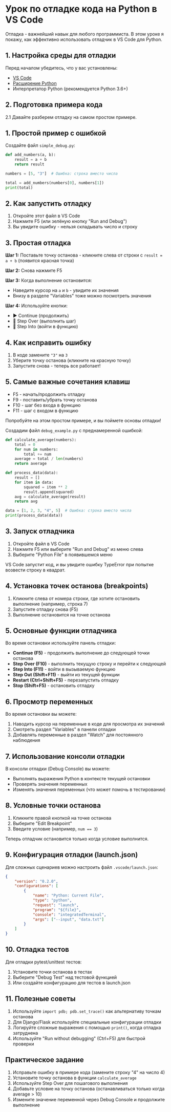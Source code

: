 # Урок по отладке кода на Python в VS Code

Отладка - важнейший навык для любого программиста. В этом уроке я покажу, как эффективно использовать отладчик в VS Code для Python.

## 1. Настройка среды для отладки

Перед началом убедитесь, что у вас установлены:
- [VS Code](https://code.visualstudio.com/)
- [Расширение Python](https://marketplace.visualstudio.com/items?itemName=ms-python.python)
- Интерпретатор Python (рекомендуется Python 3.6+)

## 2. Подготовка примера кода

2.1 Давайте разберем отладку на самом простом примере.

## 1. Простой пример с ошибкой

Создайте файл `simple_debug.py`:

```python
def add_numbers(a, b):
    result = a + b
    return result

numbers = [5, "3"]  # Ошибка: строка вместо числа

total = add_numbers(numbers[0], numbers[1])
print(total)
```

## 2. Как запустить отладку

1. Откройте этот файл в VS Code
2. Нажмите F5 (или зелёную кнопку "Run and Debug")
3. Вы увидите ошибку - нельзя складывать число и строку

## 3. Простая отладка

**Шаг 1:** Поставьте точку останова - кликните слева от строки с `result = a + b` (появится красная точка)

**Шаг 2:** Снова нажмите F5

**Шаг 3:** Когда выполнение остановится:
- Наведите курсор на `a` и `b` - увидите их значения
- Внизу в разделе "Variables" тоже можно посмотреть значения

**Шаг 4:** Используйте кнопки:
- ▶️ Continue (продолжить)
- 🔼 Step Over (выполнить шаг)
- 🔽 Step Into (войти в функцию)

## 4. Как исправить ошибку

1. В коде замените `"3"` на `3`
2. Уберите точку останова (кликните на красную точку)
3. Запустите снова - теперь все работает!

## 5. Самые важные сочетания клавиш

- F5 - начать/продолжить отладку
- F9 - поставить/убрать точку останова
- F10 - шаг без входа в функцию
- F11 - шаг с входом в функцию

Попробуйте на этом простом примере, и вы поймете основы отладки!


Создадим файл `debug_example.py` с преднамеренной ошибкой:

```python
def calculate_average(numbers):
    total = 0
    for num in numbers:
        total += num
    average = total / len(numbers)
    return average

def process_data(data):
    result = []
    for item in data:
        squared = item ** 2
        result.append(squared)
    avg = calculate_average(result)
    return avg

data = [1, 2, 3, "4", 5]  # Ошибка: строка вместо числа
print(process_data(data))
```

## 3. Запуск отладчика

1. Откройте файл в VS Code
2. Нажмите F5 или выберите "Run and Debug" из меню слева
3. Выберите "Python File" в появившемся меню

VS Code запустит код, и вы увидите ошибку TypeError при попытке возвести строку в квадрат.

## 4. Установка точек останова (breakpoints)

1. Кликните слева от номера строки, где хотите остановить выполнение (например, строка 7)
2. Запустите отладку снова (F5)
3. Выполнение остановится на точке останова

## 5. Основные функции отладчика

Во время остановки используйте панель отладки:
- **Continue (F5)** - продолжить выполнение до следующей точки останова
- **Step Over (F10)** - выполнить текущую строку и перейти к следующей
- **Step Into (F11)** - войти в вызываемую функцию
- **Step Out (Shift+F11)** - выйти из текущей функции
- **Restart (Ctrl+Shift+F5)** - перезапустить отладку
- **Stop (Shift+F5)** - остановить отладку

## 6. Просмотр переменных

Во время остановки вы можете:
1. Наводить курсор на переменные в коде для просмотра их значений
2. Смотреть раздел "Variables" в панели отладки
3. Добавлять переменные в раздел "Watch" для постоянного наблюдения

## 7. Использование консоли отладки

В консоли отладки (Debug Console) вы можете:
- Выполнять выражения Python в контексте текущей остановки
- Проверять значения переменных
- Изменять значения переменных (что может помочь в тестировании)

## 8. Условные точки останова

1. Кликните правой кнопкой на точке останова
2. Выберите "Edit Breakpoint"
3. Введите условие (например, `num == 3`)

Теперь отладчик остановится только когда условие выполнится.

## 9. Конфигурация отладки (launch.json)

Для сложных сценариев можно настроить файл `.vscode/launch.json`:

```json
{
    "version": "0.2.0",
    "configurations": [
        {
            "name": "Python: Current File",
            "type": "python",
            "request": "launch",
            "program": "${file}",
            "console": "integratedTerminal",
            "args": ["--input", "data.txt"]
        }
    ]
}
```

## 10. Отладка тестов

Для отладки pytest/unittest тестов:
1. Установите точки останова в тестах
2. Выберите "Debug Test" над тестовой функцией
3. Или создайте конфигурацию для тестов в launch.json

## 11. Полезные советы

1. Используйте `import pdb; pdb.set_trace()` как альтернативу точкам останова
2. Для Django/Flask используйте специальные конфигурации отладки
3. Логируйте сложные выражения с помощью `print()`, когда отладка затруднена
4. Используйте "Run without debugging" (Ctrl+F5) для быстрой проверки

## Практическое задание

1. Исправьте ошибку в примере кода (замените строку "4" на число 4)
2. Установите точку останова в функции `calculate_average`
3. Используйте Step Over для пошагового выполнения
4. Добавьте условие на точку останова (останавливаться только когда average > 10)
5. Измените значение переменной через Debug Console и продолжите выполнение

